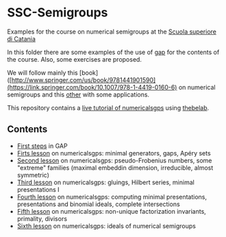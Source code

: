 # SSC-Semigroups

Examples for the course on numerical semigroups at the [Scuola superiore di Catania](http://www.scuolasuperiorecatania.it)

In this folder there are some examples of the use of [gap](http://www.gap-system.org) for the contents of the course. Also, some exercises are proposed.

We will follow mainly this [book]([http://www.springer.com/us/book/9781441901590](https://link.springer.com/book/10.1007/978-1-4419-0160-6) on numerical semigroups and this [other](https://link.springer.com/book/10.1007/978-3-030-54943-5) with some applications.

This repository contains a [live tutorial of numericalsgps](https://pedritomelenas.github.io/SSC-Semigroups/Live/gap-numericalsgps-thebelab.html) using [thebelab](https://github.com/minrk/thebelab).

## Contents

- [First steps](https://github.com/numerical-semigroups/SSC-Semigroups/blob/master/1-First%20steps%20GAP.ipynb) in GAP
- [Firts lesson](https://github.com/numerical-semigroups/SSC-Semigroups/blob/master/2-numercalsgps-first-session.ipynb) on numericalsgps: minimal generators, gaps, Apéry sets
- [Second lesson](https://github.com/numerical-semigroups/SSC-Semigroups/blob/master/3-numericalsgps-second-lesson.ipynb) on numericalsgps: pseudo-Frobenius numbers, some "extreme" families (maximal embeddin dimension, irreducible, almost symmetric)
- [Third lesson](https://github.com/numerical-semigroups/SSC-Semigroups/blob/master/4-numercalsgps-third-session.ipynb) on numericalsgps: gluings, Hilbert series, minimal presentations I
- [Fourth lesson](https://github.com/numerical-semigroups/SSC-Semigroups/blob/master/5-numercalsgps-fourth-session.ipynb) on numericalsgps: computing minimal presentations, presentations and binomial ideals, complete intersections
- [Fifth lesson](https://github.com/numerical-semigroups/SSC-Semigroups/blob/master/6-numericalsgps-fifth-session.ipynb) on numericalsgps: non-unique factorization invariants, primality, divisors
- [Sixth lesson]() on numericalsgps: ideals of numerical semigroups

